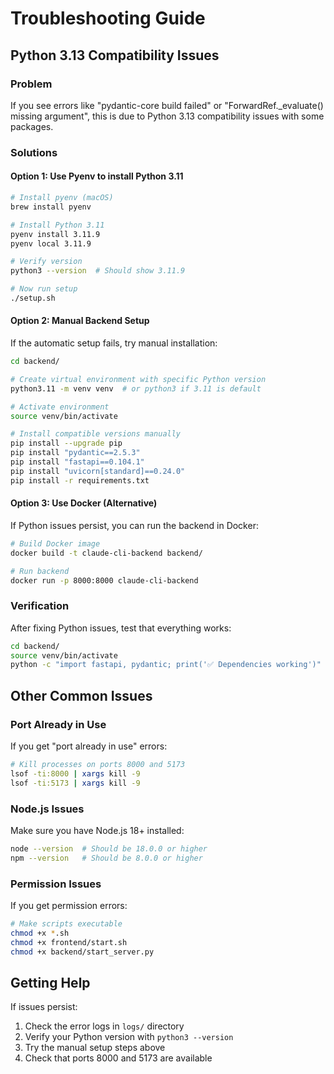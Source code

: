 # Troubleshooting Guide

## Python 3.13 Compatibility Issues

### Problem
If you see errors like "pydantic-core build failed" or "ForwardRef._evaluate() missing argument", this is due to Python 3.13 compatibility issues with some packages.

### Solutions

#### Option 1: Use Pyenv to install Python 3.11
```bash
# Install pyenv (macOS)
brew install pyenv

# Install Python 3.11
pyenv install 3.11.9
pyenv local 3.11.9

# Verify version
python3 --version  # Should show 3.11.9

# Now run setup
./setup.sh
```

#### Option 2: Manual Backend Setup
If the automatic setup fails, try manual installation:

```bash
cd backend/

# Create virtual environment with specific Python version
python3.11 -m venv venv  # or python3 if 3.11 is default

# Activate environment
source venv/bin/activate

# Install compatible versions manually
pip install --upgrade pip
pip install "pydantic==2.5.3"
pip install "fastapi==0.104.1"
pip install "uvicorn[standard]==0.24.0"
pip install -r requirements.txt
```

#### Option 3: Use Docker (Alternative)
If Python issues persist, you can run the backend in Docker:

```bash
# Build Docker image
docker build -t claude-cli-backend backend/

# Run backend
docker run -p 8000:8000 claude-cli-backend
```

### Verification
After fixing Python issues, test that everything works:

```bash
cd backend/
source venv/bin/activate
python -c "import fastapi, pydantic; print('✅ Dependencies working')"
```

## Other Common Issues

### Port Already in Use
If you get "port already in use" errors:
```bash
# Kill processes on ports 8000 and 5173
lsof -ti:8000 | xargs kill -9
lsof -ti:5173 | xargs kill -9
```

### Node.js Issues
Make sure you have Node.js 18+ installed:
```bash
node --version  # Should be 18.0.0 or higher
npm --version   # Should be 8.0.0 or higher
```

### Permission Issues
If you get permission errors:
```bash
# Make scripts executable
chmod +x *.sh
chmod +x frontend/start.sh
chmod +x backend/start_server.py
```

## Getting Help

If issues persist:
1. Check the error logs in `logs/` directory
2. Verify your Python version with `python3 --version`
3. Try the manual setup steps above
4. Check that ports 8000 and 5173 are available